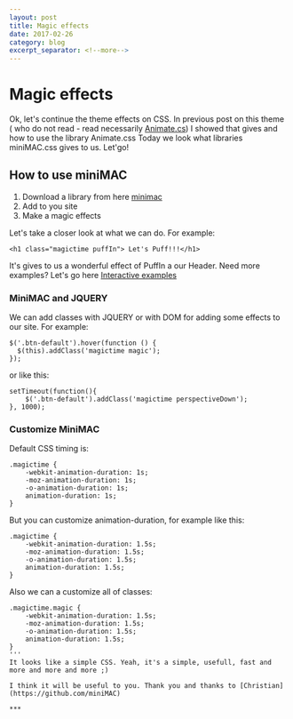 ```yaml
---
layout: post
title: Magic effects
date: 2017-02-26
category: blog
excerpt_separator: <!--more-->
---
```


# Magic effects
Ok, let's continue the theme effects on CSS.
In previous post on this theme ( who do not read - read necessarily [Animate.cs](https://kuric.github.io/blog/2017/02/25/animate-css/))
I showed that gives and how to use the library Animate.css
Today we look what libraries miniMAC.css gives to us.
Let'go!
<!--more-->
## How to use miniMAC
1. Download a library from  here [minimac](https://github.com/miniMAC/magic)
2. Add to you site
3. Make a magic effects

Let's take a closer look at what we can do.
For example:
```
<h1 class="magictime puffIn"> Let's Puff!!!</h1>
```
It's gives to us a wonderful effect of PuffIn a our Header.
Need more examples? Let's go here [Interactive examples](https://www.minimamente.com/example/magic_animations/)

### MiniMAC and JQUERY
We can add classes with JQUERY or with DOM for adding some effects to our site.
For example:
```
$('.btn-default').hover(function () {
  $(this).addClass('magictime magic');
});
```
or like this:
```
setTimeout(function(){
    $('.btn-default').addClass('magictime perspectiveDown');
}, 1000);
```
### Customize MiniMAC
Default CSS timing is:
```
.magictime {
    -webkit-animation-duration: 1s;
    -moz-animation-duration: 1s;
    -o-animation-duration: 1s;
    animation-duration: 1s;
}
```
But you can customize animation-duration, for example like this:
```
.magictime {
    -webkit-animation-duration: 1.5s;
    -moz-animation-duration: 1.5s;
    -o-animation-duration: 1.5s;
    animation-duration: 1.5s;
}
```
Also we can a customize all of classes:
```
.magictime.magic {
    -webkit-animation-duration: 1.5s;
    -moz-animation-duration: 1.5s;
    -o-animation-duration: 1.5s;
    animation-duration: 1.5s;
}
'''
It looks like a simple CSS. Yeah, it's a simple, usefull, fast and more and more and more ;)

I think it will be useful to you. Thank you and thanks to [Christian](https://github.com/miniMAC)

***